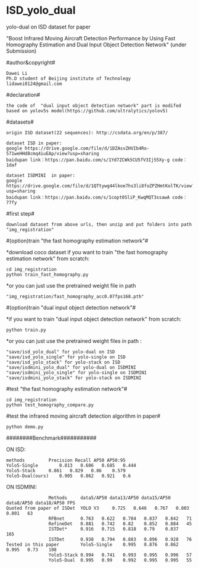 # ISD_yolo_dual

yolo-dual on ISD dataset for paper 

"Boost Infrared Moving Aircraft Detection Performance by Using Fast Homography Estimation and Dual Input Object Detection Network" (under Submission)

#author&copyright#

	Dawei Li
	Ph.D student of Beijing institute of Technolegy
	lidawei0124@gmail.com


#declaration#
	
	the code of  "dual input object detection network" part is modifed based on yolov5s model(https://github.com/ultralytics/yolov5)
	
#datasets#

	origin ISD dataset(22 sequences): http://csdata.org/en/p/387/
	
	dataset ISD in paper: 
	google https://drive.google.com/file/d/1DZAsvZHVIb4Ro-571weHHd8cmq4iuEAp/view?usp=sharing
	baidupan link：https://pan.baidu.com/s/1Yd7ZCWk5CU5fV3Ij55Xy-g code：1daf
	
	dataset ISDMINI  in paper: 
	google https://drive.google.com/file/d/1QTtywg44lkoe7hs3li8foZPZHmtKolTK/view?usp=sharing
	baidupan link：https://pan.baidu.com/s/1copt0SliP_KwqMQT3ssawA code：77fy 

#first step#

	download dataset from above urls, then unzip and put folders into path "img_registration"


#(option)train "the fast homography estimation network"#

*download coco dataset if you want to train "the fast homography estimation network" from scratch:

	cd img_registration
	python train_fast_homography.py

*or you can just use the pretrained weight file in path

	"img_registration/fast_homography_acc0.07fps168.pth"


#(option)train "dual input object detection network"#

*if you want to train "dual input object detection network" from scratch:

	python train.py

*or you can just use the pretrained weight files in path :

	"save/isd_yolo_dual" for yolo-dual on ISD
	"save/isd_yolo_single" for yolo-single on ISD
	"save/isd_yolo_stack" for yolo-stack on ISD
	"save/isdmini_yolo_dual" for yolo-dual on ISDMINI
	"save/isdmini_yolo_single" for yolo-single on ISDMINI
	"save/isdmini_yolo_stack" for yolo-stack on ISDMINI


#test "the fast homography estimation network"#

	cd img_registration
	python test_homography_compare.py


#test the infrared moving aircraft detection algorithm in paper#

	python demo.py

########Benchmark###########

ON ISD:


	methods			Precision Recall AP50 AP50:95
	Yolo5-Single		0.813	0.606	0.685	0.444
	Yolo5-Stack		0.861	0.829	0.86	0.579
	Yolo5-Dual(ours)	0.905	0.862	0.921	0.6


ON ISDMINI:


					Methods     data5/AP50 data13/AP50 data15/AP50 data8/AP50 data18/AP50 FPS						
	Quoted from paper of ISDet	YOLO V3		0.725	0.646	0.767	0.803	0.801	63
					RFBnet		0.763	0.622	0.784	0.837	0.842	71
					RefineDet	0.881	0.742	0.82	0.852	0.884	45
					ISTDet*		0.916	0.715	0.818	0.79	0.837	165
					ISTDet		0.938	0.794	0.883	0.896	0.928	76
	Tested in this paper		Yolo5-Single	0.995	0.876	0.862	0.995	0.73	108
					Yolo5-Stack	0.994	0.741	0.993	0.995	0.996	57
					Yolo5-Dual	0.995	0.99	0.992	0.995	0.995	55
